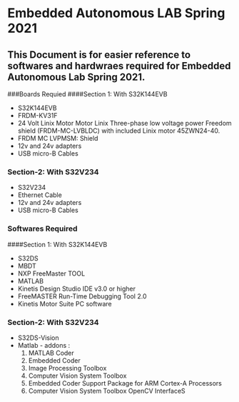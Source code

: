 # Embedded Autonomous LAB Spring 2021

## This Document is for easier reference to softwares and hardwraes required for Embedded Autonomous Lab Spring 2021.

###Boards Requied 
####Section 1: With S32K144EVB
* S32K144EVB
* FRDM-KV31F
* 24 Volt Linix Motor Motor Linix 
Three-phase low voltage power Freedom shield (FRDM-MC-LVBLDC) with
included Linix motor 45ZWN24-40.
* FRDM MC LVPMSM: Shield
* 12v and 24v adapters
* USB micro-B Cables  
### Section-2: With S32V234
* S32V234 
* Ethernet Cable
* 12v and 24v adapters
* USB micro-B Cables  


### Softwares Required
####Section 1: With S32K144EVB
*   S32DS
*   MBDT
*   NXP FreeMaster TOOL
*   MATLAB
*   Kinetis Design Studio IDE v3.0 or higher
*   FreeMASTER Run-Time Debugging Tool 2.0
*   Kinetis Motor Suite PC software

### Section-2: With S32V234
*   S32DS-Vision
*   Matlab - addons :
    1.  MATLAB Coder
    1.  Embedded Coder
    1.  Image Processing Toolbox
    1.  Computer Vision System Toolbox
    1.  Embedded Coder Support Package for ARM Cortex-A Processors
    1.  Computer Vision System Toolbox OpenCV InterfaceS